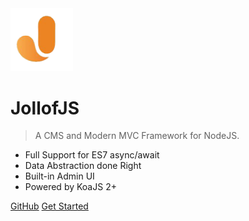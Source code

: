 <!-- _coverpage.md -->

<img src="images/logo.png" alt="Drawing" style="width: 100px;"/>

# JollofJS <small class='versionSpot'></small>

> A CMS and Modern MVC Framework for NodeJS.

* Full Support for ES7 async/await
* Data Abstraction done Right
* Built-in Admin UI
* Powered by KoaJS 2+

[GitHub](https://github.com/iyobo/jollofjs/)
[Get Started](#jollofjs)